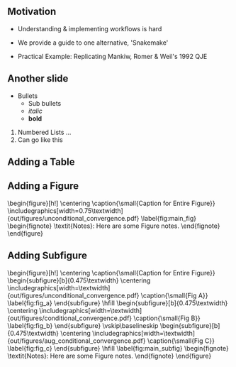 ## Motivation

* Understanding & implementing workflows is hard
* We provide a guide to one alternative, 'Snakemake'

* Practical Example: Replicating Mankiw, Romer & Weil's 1992 QJE

## Another slide

* Bullets
    - Sub bullets
    - *italic*
    - **bold**

1. Numbered Lists ...
2. Can go like this

## Adding a Table

## Adding a Figure

\begin{figure}[h!]
        \centering
        \caption{\small{Caption for Entire Figure}}
        \includegraphics[width=0.75\textwidth]{out/figures/unconditional_convergence.pdf}
        \label{fig:main_fig}
\begin{fignote}
    \textit{Notes}: Here are some Figure notes.
\end{fignote}
\end{figure}

## Adding Subfigure

\begin{figure}[h!]
        \centering
        \caption{\small{Caption for Entire Figure}}
        \begin{subfigure}[b]{0.475\textwidth}
            \centering
            \includegraphics[width=\textwidth]{out/figures/unconditional_convergence.pdf}
            \caption{\small{Fig A}}
            \label{fig:fig_a}
        \end{subfigure}
        \hfill
        \begin{subfigure}[b]{0.475\textwidth}
            \centering
            \includegraphics[width=\textwidth]{out/figures/conditional_convergence.pdf}
            \caption{\small{Fig B}}
            \label{fig:fig_b}
        \end{subfigure}
        \vskip\baselineskip
        \begin{subfigure}[b]{0.475\textwidth}
            \centering
            \includegraphics[width=\textwidth]{out/figures/aug_conditional_convergence.pdf}
            \caption{\small{Fig C}}
            \label{fig:fig_c}
        \end{subfigure}
        \hfill
        \label{fig:main_subfig}
\begin{fignote}
    \textit{Notes}: Here are some Figure notes.
\end{fignote}
\end{figure}
